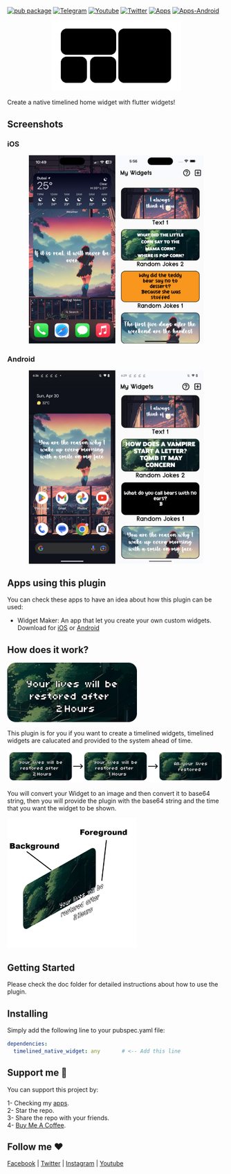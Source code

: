 [![pub package](https://img.shields.io/pub/v/timelined_native_widget.svg)](https://pub.dartlang.org/packages/timelined_native_widget)
[![Telegram](https://img.shields.io/badge/chat-telegram-0088cc)](https://t.me/+NvUXzshmIg44N2M0)
[![Youtube](https://img.shields.io/badge/subscribe-youtube-c4302b)](https://www.youtube.com/@AkDebuging)
[![Twitter](https://img.shields.io/badge/follow-twitter-00acee)](https://twitter.com/akdebuging) [![Apps](https://img.shields.io/badge/apps-ios-eeeeee)](https://apps.apple.com/us/developer/abedalkareem-omreyh/id928910207) [![Apps-Android](https://img.shields.io/badge/apps-android-3DDC84)](https://play.google.com/store/apps/dev?id=7470619810055517011)

<center><img src="https://raw.githubusercontent.com/Abedalkareem/native_widget/main/images/native_widget.png" width="300"/></center>

Create a native timelined home widget with flutter widgets!

## Screenshots  
### iOS  

<center><img src="https://raw.githubusercontent.com/Abedalkareem/native_widget/main/images/ios_screenshot_1.png" width="200"/> <img src="https://raw.githubusercontent.com/Abedalkareem/native_widget/main/images/ios_screenshot_2.png" width="200"/></center>

### Android  

<center><img src="https://raw.githubusercontent.com/Abedalkareem/native_widget/main/images/android_screenshot_1.png" width="200"/> <img src="https://raw.githubusercontent.com/Abedalkareem/native_widget/main/images/android_screenshot_2.png" width="200"/></center>

## Apps using this plugin
You can check these apps to have an idea about how this plugin can be used:
- Widget Maker: An app that let you create your own custom widgets.  
 Download for [iOS](https://apps.apple.com/sa/app/widget-maker-create-widgets/id6448733153) or [Android](https://play.google.com/store/apps/details?id=com.jordanstudio.widget_maker)

## How does it work?

<img src="https://raw.githubusercontent.com/Abedalkareem/native_widget/main/images/widget.png" width="300"/></center>

This plugin is for you if you want to create a timelined widgets, timelined widgets are calucated and provided to the system ahead of time. 

<img src="https://raw.githubusercontent.com/Abedalkareem/native_widget/main/images/timeline.png" width="800"/></center>

You will convert your Widget to an image and then convert it to base64 string, then you will provide the plugin with the base64 string and the time that you want the widget to be shown.

<img src="https://raw.githubusercontent.com/Abedalkareem/native_widget/main/images/widget_details.png" width="300"/></center>

## Getting Started

Please check the doc folder for detailed instructions about how to use the plugin.

## Installing  
Simply add the following line to your pubspec.yaml file:  
``` yaml
dependencies:
  timelined_native_widget: any       # <-- Add this line
```

## Support me 🚀  

You can support this project by:  

1- Checking my [apps](https://apps.apple.com/us/developer/id928910207).  
2- Star the repo.  
3- Share the repo with your friends.  
4- [Buy Me A Coffee](https://www.buymeacoffee.com/akdebuging).  

## Follow me ❤️  

[Facebook](https://www.facebook.com/akdebuging/) | [Twitter](https://twitter.com/akdebuging) | [Instagram](https://instagram.com/abedalkareemomreyh/) | [Youtube](https://www.youtube.com/@akdebuging)